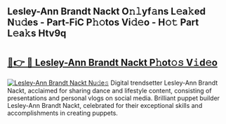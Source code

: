 ## Lesley-Ann Brandt Nackt O𝚗𝚕yf𝚊ns L𝚎a𝚔ed N𝚞𝚍es - Part-FiC P𝚑𝚘tos Vi𝚍𝚎o - H𝚘𝚝 Part L𝚎a𝚔s Htv9q

# <h2><a href="http://kf45s2.oniu.top/?m=Lesley-Ann+Brandt+Nackt">🔗👉 🔴 Lesley-Ann Brandt Nackt P𝚑ot𝚘𝚜 V𝚒d𝚎o</a></h2>

[![Lesley-Ann Brandt Nackt Nu𝚍e𝚜](https://i.imgur.com/0qMVB7G.gif)](http://kf45s2.oniu.top/?m=Lesley-Ann+Brandt+Nackt)
Digital trendsetter Lesley-Ann Brandt Nackt, acclaimed for sharing dance and lifestyle content, consisting of presentations and personal vlogs on social media. Brilliant puppet builder Lesley-Ann Brandt Nackt, celebrated for their exceptional skills and accomplishments in creating puppets.  
